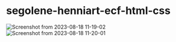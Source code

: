 # segolene-henniart-ecf-html-css

![Screenshot from 2023-08-18 11-19-02](https://github.com/SegoleneH/segolene-henniart-ecf-html-css/assets/135127507/525d800d-6195-44b6-a259-b9eda4fa6103)
![Screenshot from 2023-08-18 11-20-01](https://github.com/SegoleneH/segolene-henniart-ecf-html-css/assets/135127507/c7c88993-74f3-4ca7-8681-1569da6f6798)
